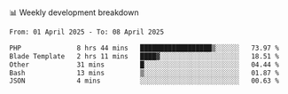 📊 Weekly development breakdown
<!--START_SECTION:waka-->

```txt
From: 01 April 2025 - To: 08 April 2025

PHP              8 hrs 44 mins   ██████████████████▒░░░░░░   73.97 %
Blade Template   2 hrs 11 mins   ████▓░░░░░░░░░░░░░░░░░░░░   18.51 %
Other            31 mins         █░░░░░░░░░░░░░░░░░░░░░░░░   04.44 %
Bash             13 mins         ▒░░░░░░░░░░░░░░░░░░░░░░░░   01.87 %
JSON             4 mins          ░░░░░░░░░░░░░░░░░░░░░░░░░   00.63 %
```

<!--END_SECTION:waka-->
